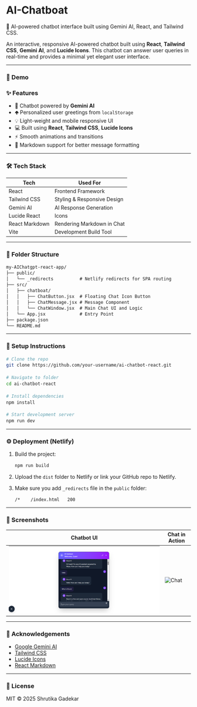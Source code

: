 # AI-Chatboat
🤖 AI-powered chatbot interface built using Gemini AI, React, and Tailwind CSS.

An interactive, responsive AI-powered chatbot built using **React**, **Tailwind CSS**, **Gemini AI**, and **Lucide Icons**. This chatbot can answer user queries in real-time and provides a minimal yet elegant user interface.

---

### 🚀 Demo



### ✨ Features

* 💬 Chatbot powered by **Gemini AI**
* 🢁 Personalized user greetings from `localStorage`
* 💡 Light-weight and mobile responsive UI
* 💻 Built using **React**, **Tailwind CSS**, **Lucide Icons**
* ⚡ Smooth animations and transitions
* 📜 Markdown support for better message formatting

---

### 🛠️ Tech Stack

| Tech           | Used For                    |
| -------------- | --------------------------- |
| React          | Frontend Framework          |
| Tailwind CSS   | Styling & Responsive Design |
| Gemini AI      | AI Response Generation      |
| Lucide React   | Icons                       |
| React Markdown | Rendering Markdown in Chat  |
| Vite           | Development Build Tool      |

---

### 📁 Folder Structure

```
my-AIChatgpt-react-app/
├── public/
│   └── _redirects          # Netlify redirects for SPA routing
├── src/
│   ├── chatboat/
│   │   ├── ChatButton.jsx  # Floating Chat Icon Button
│   │   ├── ChatMessage.jsx # Message Component
│   │   └── ChatWindow.jsx  # Main Chat UI and Logic
│   └── App.jsx             # Entry Point
├── package.json
└── README.md
```

---

### 🔧 Setup Instructions

```bash
# Clone the repo
git clone https://github.com/your-username/ai-chatbot-react.git

# Navigate to folder
cd ai-chatbot-react

# Install dependencies
npm install

# Start development server
npm run dev
```

---

### ⚙️ Deployment (Netlify)

1. Build the project:

   ```bash
   npm run build
   ```

2. Upload the `dist` folder to Netlify or link your GitHub repo to Netlify.

3. Make sure you add `_redirects` file in the `public` folder:

   ```
   /*    /index.html   200
   ```

---



### 📸 Screenshots

| Chatbot UI                          | Chat in Action                       |
| ----------------------------------- | ------------------------------------ |
| ![Chatbot](./public/Aibot.png) | ![Chat](./public/chat-in-action.gif) |

---

### 🙌 Acknowledgements

* [Google Gemini AI](https://makersuite.google.com/)
* [Tailwind CSS](https://tailwindcss.com/)
* [Lucide Icons](https://lucide.dev/)
* [React Markdown](https://github.com/remarkjs/react-markdown)

---

### 📃 License

MIT © 2025 Shrutika Gadekar
